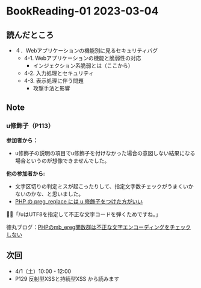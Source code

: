 # BookReading-01 2023-03-04

## 読んだところ
- ４．Webアプリケーションの機能別に見るセキュリティバグ
  - 4-1. Webアプリケーションの機能と脆弱性の対応
    - インジェクション系脆弱とは（ここから）
  - 4-2. 入力処理とセキュリティ
  - 4-3. 表示処理に伴う問題
    - 攻撃手法と影響

## Note

### u修飾子（P113）

**参加者から：**

- u修飾子の説明の項目でu修飾子を付けなかった場合の意図しない結果になる場合というのが想像できませんでした。

**他の参加者から:**

- 文字区切りの判定ミスが起こったりして、指定文字数チェックがうまくいかないのかな、と思いました。
- [PHP の preg_replace には u 修飾子をつけた方がいい](https://tinybeans.net/blog/2016/03/14-110954)

👨‍🏫「/uはUTF8を指定して不正な文字コードを弾くためですね。」

徳丸ブログ：[PHPのmb_ereg関数群は不正な文字エンコーディングをチェックしない](https://blog.tokumaru.org/2015/02/phpmbereg.html)

## 次回
- 4/1（土）10:00 - 12:00
- P129 反射型XSSと持続型XSS から読みます
